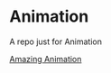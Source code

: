 # Animation
A repo just for Animation

[Amazing Animation](https://vishalsingh1703.github.io/Animation/)
